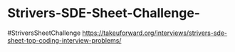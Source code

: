 # Strivers-SDE-Sheet-Challenge-
#StriversSheetChallenge 
https://takeuforward.org/interviews/strivers-sde-sheet-top-coding-interview-problems/

